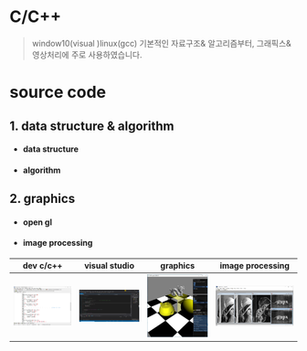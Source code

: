 C/C++
=======
> window10(visual )linux(gcc) 기본적인 자료구조& 알고리즘부터, 그래픽스&영상처리에 주로 사용하였습니다.
# source code
## 1. data structure & algorithm
* #### data structure
* #### algorithm
## 2. graphics
* #### open gl
* #### image processing
| dev c/c++ | visual studio | graphics | image processing |
|---|---|---|---|
| ![img1](./1.png) | ![img2](./2.png) | ![img3](./3.jpg) | ![img4](./4.png) |

[//]: #
[data structure]: </data structure/data structure/>
[algorithm]: </data structure/algorithm/>
[open gl]: </graphics/open gl/>
[image processing]: </graphics/image processing>

